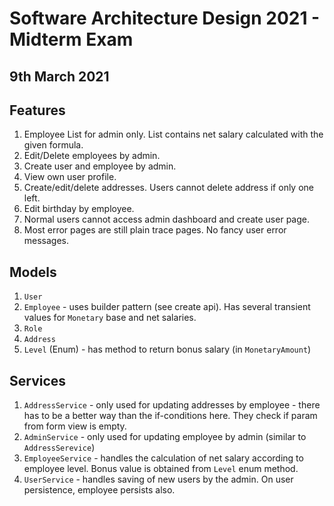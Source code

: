 # Software Architecture Design 2021 - Midterm Exam

## 9th March 2021

## Features

1. Employee List for admin only. List contains net salary calculated with the given formula.
2. Edit/Delete employees by admin.
3. Create user and employee by admin.
4. View own user profile.
5. Create/edit/delete addresses. Users cannot delete address if only one left.
6. Edit birthday by employee.
7. Normal users cannot access admin dashboard and create user page.
8. Most error pages are still plain trace pages. No fancy user error messages.

## Models

1. `User`
2. `Employee` - uses builder pattern (see create api). Has several transient values for `Monetary` base and net salaries.
3. `Role`
4. `Address`
5. `Level` (Enum) - has method to return bonus salary (in `MonetaryAmount`)

## Services

1. `AddressService` - only used for updating addresses by employee - there has to be a better way than the if-conditions here. They check if param from form view is empty.
2. `AdminService` - only used for updating employee by admin (similar to `AddressSerevice`)
3. `EmployeeService` - handles the calculation of net salary according to employee level. Bonus value is obtained from `Level` enum method.
4. `UserService` - handles saving of new users by the admin. On user persistence, employee persists also.
